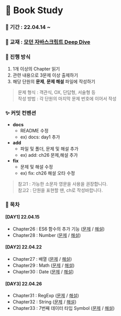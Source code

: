 # 📖  Book Study

### 📅 기간 : 22.04.14 ~ 

### 📔 교재 : [모던 자바스크립트 Deep Dive](http://www.yes24.com/Product/Goods/92742567)

### 📌 진행 방식
1. 1개 이상의 Chapter 읽기
2. 관련 내용으로 3문제 이상 출제하기
3. 해당 단원의 **문제**, **문제 해설** 파일에 작성하기

> 문제 형식 : 객관식, OX, 단답형, 서술형 등   
> 작성 방법 : 각 단원의 마지막 문제 번호에 이어서 작성

### ✨ 커밋 컨벤션 
- **docs**
   - README 수정
   - ex) docs: day1 추가
- **add**
   - 파일 및 폴더, 문제 및 해설 추가
   - ex) add: ch26 문제,해설 추가
- **fix**
   - 문제 및 해설 수정
   - ex) fix: ch26 해설 오타 수정
> 참고1 : 가능한 소문자 영문을 사용을 권장합니다.   
> 참고2 : 단원을 표현할 땐, ch로 작성바랍니다.

### 📂 목차
#### [DAY1] 22.04.15
- Chapter26 : ES6 함수의 추가 기능 ([문제](https://github.com/prgrms-web-devcourse/FE-DeepDivers-in-JS-study/blob/main/Chapter26/ch26-%EB%AC%B8%EC%A0%9C.md) / [해설](https://github.com/prgrms-web-devcourse/FE-DeepDivers-in-JS-study/blob/main/Chapter26/ch26-%ED%95%B4%EC%84%A4.md))
- Chapter28 : Number ([문제](https://github.com/prgrms-web-devcourse/FE-DeepDivers-in-JS-study/blob/main/Chapter28/ch28-%EB%AC%B8%EC%A0%9C.md) / [해설](https://github.com/prgrms-web-devcourse/FE-DeepDivers-in-JS-study/blob/main/Chapter28/ch28-%ED%95%B4%EC%84%A4.md))

#### [DAY2] 22.04.22
- Chapter27 : 배열 ([문제](https://github.com/prgrms-web-devcourse/FE-DeepDivers-in-JS-study/blob/main/Chapter27/ch27-%EB%AC%B8%EC%A0%9C.md) / [해설](https://github.com/prgrms-web-devcourse/FE-DeepDivers-in-JS-study/blob/main/Chapter27/ch27-%ED%95%B4%EC%84%A4.md))
- Chapter29 : Math ([문제](https://github.com/prgrms-web-devcourse/FE-DeepDivers-in-JS-study/blob/main/Chapter29/ch29-%EB%AC%B8%EC%A0%9C.md) / [해설](https://github.com/prgrms-web-devcourse/FE-DeepDivers-in-JS-study/blob/main/Chapter29/ch29-%ED%95%B4%EC%84%A4.md))
- Chapter30 : Date ([문제](https://github.com/prgrms-web-devcourse/FE-DeepDivers-in-JS-study/blob/main/Chapter30/ch30-%EB%AC%B8%EC%A0%9C.md) / [해설](https://github.com/prgrms-web-devcourse/FE-DeepDivers-in-JS-study/blob/main/Chapter30/ch30-%ED%95%B4%EC%84%A4.md))

#### [DAY3] 22.04.26
- Chapter31 : RegExp ([문제](https://github.com/prgrms-web-devcourse/FE-DeepDivers-in-JS-study/blob/main/Chapter31/ch31-%EB%AC%B8%EC%A0%9C.md) / [해설](https://github.com/prgrms-web-devcourse/FE-DeepDivers-in-JS-study/blob/main/Chapter31/ch31-%ED%95%B4%EC%84%A4.md))
- Chapter32 : String ([문제](https://github.com/prgrms-web-devcourse/FE-DeepDivers-in-JS-study/blob/main/Chapter32/ch32-%EB%AC%B8%EC%A0%9C.md) / [해설](https://github.com/prgrms-web-devcourse/FE-DeepDivers-in-JS-study/blob/main/Chapter32/ch32-%ED%95%B4%EC%84%A4.md))
- Chapter33 : 7번째 데이터 타입 Symbol ([문제](https://github.com/prgrms-web-devcourse/FE-DeepDivers-in-JS-study/blob/main/Chapter33/ch33-%EB%AC%B8%EC%A0%9C.md) / [해설](https://github.com/prgrms-web-devcourse/FE-DeepDivers-in-JS-study/blob/main/Chapter33/ch33-%ED%95%B4%EC%84%A4.md))
